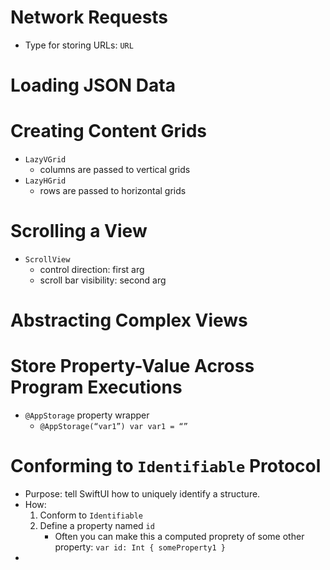 # Network Requests
- Type for storing URLs: `URL`
# Loading JSON Data
# Creating Content Grids<!-- {"fold":true} -->
- `LazyVGrid`
  - columns are passed to vertical grids
- `LazyHGrid`
  - rows are passed to horizontal grids
# Scrolling a View
- `ScrollView`
  - control direction: first arg
  - scroll bar visibility: second arg
# Abstracting Complex Views

# Store Property-Value Across Program Executions<!-- {"fold":true} -->
- `@AppStorage` property wrapper
  - `@AppStorage(“var1”) var var1 = “”`


# Conforming to `Identifiable` Protocol<!-- {"fold":true} -->
- Purpose: tell SwiftUI how to uniquely identify a structure.
- How:
  1. Conform to `Identifiable`
  2. Define a property named `id`
     - Often you can make this a computed proprety of some other property: `var id: Int { someProperty1 }`
- 